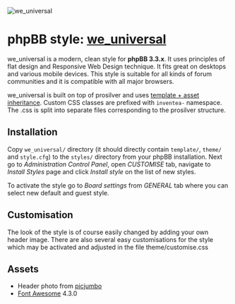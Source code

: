 ![we_universal](https://camo.githubusercontent.com/5c3fee1c6ae39b26c5a0387cdc27ac31aee335e4/68747470733a2f2f696e76656e7465612e636f6d2f696d616765732f77655f756e6976657273616c2e706e67)


phpBB style: [we_universal](https://www.phpbb.com/customise/db/style/we_universal/)
==========================================================================

we_universal is a modern, clean style for **phpBB 3.3.x**.
It uses principles of flat design and Responsive Web Design technique.
It fits great on desktops and various mobile devices. This style is suitable for
all kinds of forum communities and it is compatible with all major browsers.

we_universal is built on top of prosilver and uses [template + asset
inheritance](https://www.phpbb.com/styles/create/#a-inheritance). Custom CSS
classes are prefixed with `inventea-` namespace. The .css is split into separate files corresponding
to the prosilver structure.

Installation
------------

Copy `we_universal/` directory (it should directly contain `template/`, `theme/`
and `style.cfg`) to the `styles/` directory from your phpBB installation.
Next go to *Administration Control Panel*, open *CUSTOMISE* tab, navigate to
*Install Styles* page and click *Install style* on the list of new styles. 

To activate the style go to *Board settings* from *GENERAL* tab where you can
select new default and guest style.

Customisation
-------------

The look of the style is of course easily changed by adding your own header image.
There are also several easy customisations for the style which may be activated and adjusted in 
the file theme/customise.css

Assets
------

- Header photo from [picjumbo](http://picjumbo.com)
- [Font Awesome](http://fortawesome.com) 4.3.0
